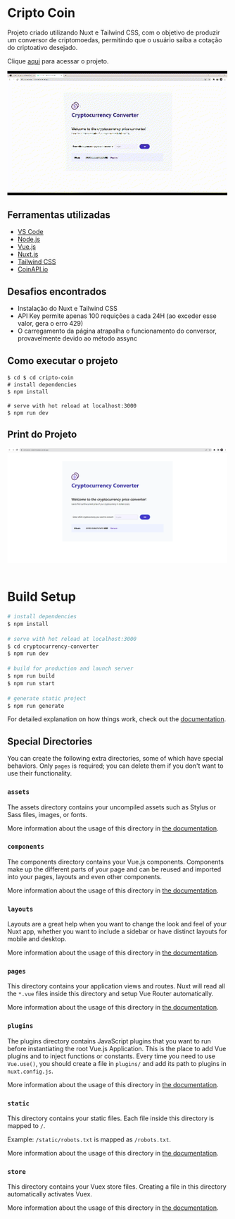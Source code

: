 <!-- @format -->

# Cripto Coin

Projeto criado utilizando Nuxt e Tailwind CSS, com o objetivo de produzir um conversor de criptomoedas, permitindo que o usuário saiba a cotação do criptoativo desejado.

Clique <a href="https://crypto-psi-ten.vercel.app/">aqui</a> para acessar o projeto.

<a href="https://crypto-psi-ten.vercel.app/"> <img width="500" alt="Git Cryptocurrency Converter" src="img/converter.gif"></a>

## Ferramentas utilizadas

- <a href="https://code.visualstudio.com/">VS Code</a>
- <a href="https://nodejs.org/en/">Node.js</a>
- <a href="https://vuejs.org/">Vue.js</a>
- <a href="https://nuxtjs.org/">Nuxt.js</a>
- <a href="https://tailwindcss.com/">Tailwind CSS</a>
- <a href="https://www.coinapi.io/">CoinAPI.io</a>

## Desafios encontrados

- Instalação do Nuxt e Tailwind CSS
- API Key permite apenas 100 requições a cada 24H (ao exceder esse valor, gera o erro 429)
- O carregamento da página atrapalha o funcionamento do conversor, provavelmente devido ao método assync

## Como executar o projeto

    $ cd $ cd cripto-coin
    # install dependencies
    $ npm install

    # serve with hot reload at localhost:3000
    $ npm run dev

## Print do Projeto

<img width="500" src="img/cryptocurrency-converter.png">
</br>
</br>

# Build Setup

```bash
# install dependencies
$ npm install

# serve with hot reload at localhost:3000
$ cd cryptocurrency-converter
$ npm run dev

# build for production and launch server
$ npm run build
$ npm run start

# generate static project
$ npm run generate
```

For detailed explanation on how things work, check out the [documentation](https://nuxtjs.org).

## Special Directories

You can create the following extra directories, some of which have special behaviors. Only `pages` is required; you can delete them if you don't want to use their functionality.

### `assets`

The assets directory contains your uncompiled assets such as Stylus or Sass files, images, or fonts.

More information about the usage of this directory in [the documentation](https://nuxtjs.org/docs/2.x/directory-structure/assets).

### `components`

The components directory contains your Vue.js components. Components make up the different parts of your page and can be reused and imported into your pages, layouts and even other components.

More information about the usage of this directory in [the documentation](https://nuxtjs.org/docs/2.x/directory-structure/components).

### `layouts`

Layouts are a great help when you want to change the look and feel of your Nuxt app, whether you want to include a sidebar or have distinct layouts for mobile and desktop.

More information about the usage of this directory in [the documentation](https://nuxtjs.org/docs/2.x/directory-structure/layouts).

### `pages`

This directory contains your application views and routes. Nuxt will read all the `*.vue` files inside this directory and setup Vue Router automatically.

More information about the usage of this directory in [the documentation](https://nuxtjs.org/docs/2.x/get-started/routing).

### `plugins`

The plugins directory contains JavaScript plugins that you want to run before instantiating the root Vue.js Application. This is the place to add Vue plugins and to inject functions or constants. Every time you need to use `Vue.use()`, you should create a file in `plugins/` and add its path to plugins in `nuxt.config.js`.

More information about the usage of this directory in [the documentation](https://nuxtjs.org/docs/2.x/directory-structure/plugins).

### `static`

This directory contains your static files. Each file inside this directory is mapped to `/`.

Example: `/static/robots.txt` is mapped as `/robots.txt`.

More information about the usage of this directory in [the documentation](https://nuxtjs.org/docs/2.x/directory-structure/static).

### `store`

This directory contains your Vuex store files. Creating a file in this directory automatically activates Vuex.

More information about the usage of this directory in [the documentation](https://nuxtjs.org/docs/2.x/directory-structure/store).
